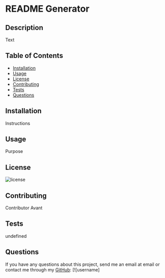 
  # README Generator

  ## Description
  Text

  ## Table of Contents

* [Installation](#installation)
* [Usage](#usage)
* [License](#license)
* [Contributing](#contributing)
* [Tests](#tests)
* [Questions](#questions)

## Installation 
Instructions

## Usage
Purpose

## License
![license](https://img.shields.io/badge/license-Open-brightgreen)

## Contributing
Contributor Avant
## Tests
undefined

## Questions
If you have any questions about this project, send me an email at email or contact me through my [GitHub](https://github.com/username): 
[![username]

